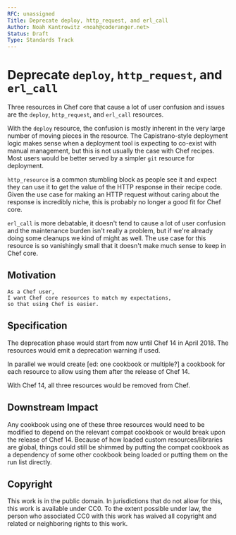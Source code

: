 ```yaml
---
RFC: unassigned
Title: Deprecate deploy, http_request, and erl_call
Author: Noah Kantrowitz <noah@coderanger.net>
Status: Draft
Type: Standards Track
---
```


# Deprecate `deploy`, `http_request`, and `erl_call`

Three resources in Chef core that cause a lot of user confusion and issues are
the `deploy`, `http_request`, and `erl_call` resources.

With the `deploy` resource, the confusion is mostly inherent in the very large
number of moving pieces in the resource. The Capistrano-style deployment logic
makes sense when a deployment tool is expecting to co-exist with manual management,
but this is not usually the case with Chef recipes. Most users would be better
served by a simpler `git` resource for deployment.

`http_resource` is a common stumbling block as people see it and expect they
can use it to get the value of the HTTP response in their recipe code. Given the
use case for making an HTTP request without caring about the response is incredibly
niche, this is probably no longer a good fit for Chef core.

`erl_call` is more debatable, it doesn't tend to cause a lot of user confusion
and the maintenance burden isn't really a problem, but if we're already doing
some cleanups we kind of might as well. The use case for this resource is so
vanishingly small that it doesn't make much sense to keep in Chef core.

## Motivation

    As a Chef user,
    I want Chef core resources to match my expectations,
    so that using Chef is easier.

## Specification

The deprecation phase would start from now until Chef 14 in April 2018. The
resources would emit a deprecation warning if used.

In parallel we would create [ed: one cookbook or multiple?] a cookbook for each
resource to allow using them after the release of Chef 14.

With Chef 14, all three resources would be removed from Chef.

## Downstream Impact

Any cookbook using one of these three resources would need to be modified to
depend on the relevant compat cookbook or would break upon the release of Chef 14.
Because of how loaded custom resources/libraries are global, things could still
be shimmed by putting the compat cookbook as a dependency of some other cookbook
being loaded or putting them on the run list directly.

## Copyright

This work is in the public domain. In jurisdictions that do not allow for this,
this work is available under CC0. To the extent possible under law, the person
who associated CC0 with this work has waived all copyright and related or
neighboring rights to this work.

